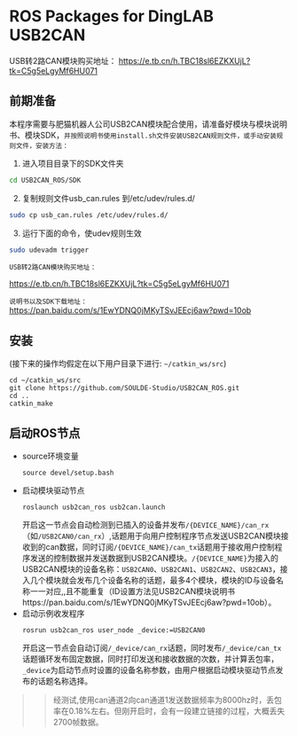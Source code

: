 # ROS Packages for DingLAB USB2CAN 
USB转2路CAN模块购买地址： https://e.tb.cn/h.TBC18sl6EZKXUjL?tk=C5g5eLgyMf6HU071
## 前期准备
本程序需要与肥猫机器人公司USB2CAN模块配合使用，请准备好模块与模块说明书、模块SDK，`并按照说明书使用install.sh文件安装USB2CAN规则文件，或手动安装规则文件，安装方法：`
1. 进入项目目录下的SDK文件夹
```bash
cd USB2CAN_ROS/SDK
```
2. 复制规则文件usb_can.rules 到/etc/udev/rules.d/
```bash
sudo cp usb_can.rules /etc/udev/rules.d/
```
3. 运行下面的命令，使udev规则生效
```bash
sudo udevadm trigger
```


```USB转2路CAN模块购买地址：```

https://e.tb.cn/h.TBC18sl6EZKXUjL?tk=C5g5eLgyMf6HU071

```说明书以及SDK下载地址：```
https://pan.baidu.com/s/1EwYDNQ0jMKyTSvJEEcj6aw?pwd=10ob

## 安装
(接下来的操作均假定在以下用户目录下进行: `~/catkin_ws/src`)

```
cd ~/catkin_ws/src
git clone https://github.com/SOULDE-Studio/USB2CAN_ROS.git
cd ..
catkin_make
```

## 启动ROS节点
* source环境变量
    ```
    source devel/setup.bash
    ```
* 启动模块驱动节点
    ```
    roslaunch usb2can_ros usb2can.launch 
    ```
    开启这一节点会自动检测到已插入的设备并发布`/{DEVICE_NAME}/can_rx`（如`/USB2CAN0/can_rx`）,话题用于向用户控制程序节点发送USB2CAN模块接收到的can数据，同时订阅`/{DEVICE_NAME}/can_tx`话题用于接收用户控制程序发送的控制数据并发送数据到USB2CAN模块。`/{DEVICE_NAME}`为接入的USB2CAN模块的设备名称：`USB2CAN0`、`USB2CAN1`、`USB2CAN2`、`USB2CAN3`，接入几个模块就会发布几个设备名称的话题，最多4个模块，模块的ID与设备名称一一对应,,且不能重复（ID设置方法见USB2CAN模块说明书https://pan.baidu.com/s/1EwYDNQ0jMKyTSvJEEcj6aw?pwd=10ob）。
* 启动示例收发程序
    ```
    rosrun usb2can_ros user_node _device:=USB2CAN0
    ```
    开启这一节点会自动订阅`/_device/can_rx`话题，同时发布`/_device/can_tx`话题循环发布固定数据，同时打印发送和接收数据的次数，并计算丢包率，`_device`为启动节点时设置的设备名称参数，由用户根据启动模块驱动节点发布的话题名称选择。
    
>> 经测试,使用can通道2向can通道1发送数据频率为8000hz时，丢包率在0.18%左右。但刚开启时，会有一段建立链接的过程，大概丢失2700帧数据。
